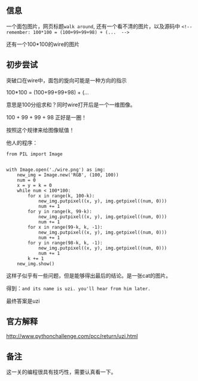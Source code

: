 ## 信息

一个面包图片，网页标题`walk around`, 还有一个看不清的图片，以及源码中
`<!-- remember: 100*100 = (100+99+99+98) + (...  -->`

还有一个100*100的wire的图片

## 初步尝试

突破口在wire中，面包的旋向可能是一种方向的指示

100*100 = (100+99+99+98) + (...

意思是100分组求和？同时wire打开后是一个一维图像。

100 + 99 + 99 + 98 正好是一圈！

按照这个规律来给图像赋值！

他人的程序：

```
from PIL import Image


with Image.open('./wire.png') as img:
    new_img = Image.new('RGB', (100, 100))
    num = 0
    x = y = k = 0
    while num < 100*100:
        for x in range(k, 100-k):
            new_img.putpixel((x, y), img.getpixel((num, 0)))
            num += 1
        for y in range(k, 99-k):
            new_img.putpixel((x, y), img.getpixel((num, 0)))
            num += 1
        for x in range(99-k, k, -1):
            new_img.putpixel((x, y), img.getpixel((num, 0)))
            num += 1
        for y in range(98-k, k, -1):
            new_img.putpixel((x, y), img.getpixel((num, 0)))
            num += 1
        k += 1
    new_img.show()

```

这样子似乎有一些问题，但是能够得出最后的结论。是一张cat的图片。

得到：`and its name is uzi. you'll hear from him later.`

最终答案是uzi

## 官方解释

http://www.pythonchallenge.com/pcc/return/uzi.html

## 备注

这一关的编程很具有技巧性，需要认真看一下。

